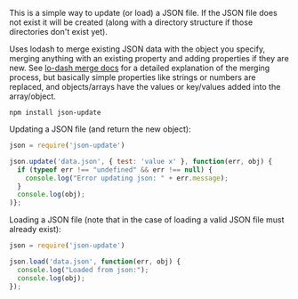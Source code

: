 This is a simple way to update (or load) a JSON file.  If the JSON file does not exist it will be created (along with a directory structure if those directories don't exist yet).

Uses lodash to merge existing JSON data with the object you specify, merging anything with an 
existing property and adding properties if they are new.  See [lo-dash merge docs](http://lodash.com/docs#merge) for a detailed
explanation of the merging process, but basically simple properties like strings or numbers are replaced, and objects/arrays have the values
or key/values added into the array/object.

`npm install json-update`

Updating a JSON file (and return the new object):

```javascript
json = require('json-update')

json.update('data.json', { test: 'value x' }, function(err, obj) {
  if (typeof err !== "undefined" && err !== null) {
    console.log("Error updating json: " + err.message);
  }
  console.log(obj);
)};
```

Loading a JSON file (note that in the case of loading a valid JSON file must already exist):

```javascript
json = require('json-update')

json.load('data.json', function(err, obj) {
  console.log("Loaded from json:");
  console.log(obj);
});

```
